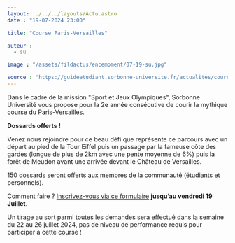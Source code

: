 ```yaml
---
layout: ../../../layouts/Actu.astro
date : "19-07-2024 23:00"

title: "Course Paris-Versailles"

auteur :
  - su

image : "/assets/fildactus/encemoment/07-19-su.jpg"

source : "https://guideetudiant.sorbonne-universite.fr/actualites/course-paris-versailles"
---
```


Dans le cadre de la mission "Sport et Jeux Olympiques", Sorbonne Université vous propose pour la 2e année consécutive de courir la mythique course du Paris-Versailles.

__Dossards offerts !__

Venez nous rejoindre pour ce beau défi que représente ce parcours avec un départ au pied de la Tour Eiffel puis un passage par la fameuse côte des gardes (longue de plus de 2km avec une pente moyenne de 6%) puis la forêt de Meudon avant une arrivée devant le Château de Versailles.

150 dossards seront offerts aux membres de la communauté (étudiants et personnels). 

Comment faire ? [Inscrivez-vous via ce formulaire](https://lime3-app3.sorbonne-universite.fr/index.php/852537) __jusqu’au vendredi 19 Juillet__. 

Un tirage au sort parmi toutes les demandes sera effectué dans la semaine du 22 au 26 juillet 2024, pas de niveau de performance requis pour participer à cette course !
